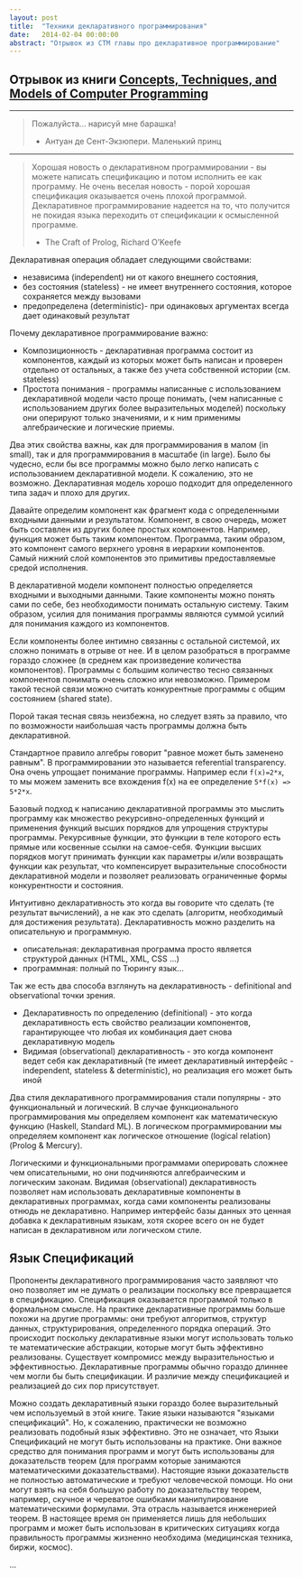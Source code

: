 ```yaml
---
layout: post
title:  "Техники декларативного программирования"
date:   2014-02-04 00:00:00
abstract: "Отрывок из СТМ главы про декларативное программирование"
---
```


## Отрывок из книги [Concepts, Techniques, and Models of Computer Programming](http://www.amazon.com/Concepts-Techniques-Models-Computer-Programming/dp/0262220695)

---------------
> Пожалуйста... нарисуй мне барашка!
>
> - Антуан де Сент-Экзюпери. Маленький принц



---------------
> Хорошая новость о декларативном программировании - вы можете написать спецификацию
> и потом исполнить ее как программу. Не очень веселая новость - порой хорошая спецификация
> оказывается очень плохой программой. Декларативное программирование надеется на то, что получится
> не покидая языка переходить от спецификации к осмысленной программе.
>
> - The Craft of Prolog, Richard O’Keefe

Декларативная операция обладает следующими свойствами:

* независима (independent) ни от какого внешнего состояния,
* без состояния (stateless) - не имеет внутреннего состояния, которое сохраняется между вызовами
* предопределена (deterministic)- при одинаковых аргументах всегда дает одинаковый результат


Почему декларативное программирование важно:

* Композиционность - декларативная программа состоит из компонентов, каждый из которых может
быть написан и проверен отдельно от остальных, а также без учета собственной истории (см. stateless)
* Простота понимания - программы написанные с использованием декларативной модели часто проще понимать,
(чем написанные с использованием других более выразительных моделей) поскольку они оперируют только значениями,
и к ним применимы алгебраические и логические приемы.

Два этих свойства важны, как для программирования в малом (in small), так и для программирования в масштабе (in large).
Было бы чудесно, если бы все программы можно было легко написать с использованием декларативной модели.
К сожалению, это не возможно. Декларативная модель хорошо подходит для определенного типа задач и плохо для других.

Давайте определим компонент как фрагмент кода с определенными входными данными и результатом. Компонент, в
свою очередь, может быть составлен из других более простых компонентов. Например, функция может быть таким компонентом.
Программа, таким образом, это компонент самого верхнего уровня в иерархии компонентов. Самый нижний слой компонентов
это примитивы предоставляемые средой исполнения.

В декларативной модели компонент полностью определяется входными и выходными данными. Такие компоненты
можно понять сами по себе, без необходимости понимать остальную систему. Таким образом, усилия
для понимания программы являются суммой усилий для понимания каждого из компонентов.


Если компоненты более интимно связанны с остальной системой, их сложно понимать
в отрыве от нее. И в целом разобраться в программе гораздо сложнее (в среднем как произведение количества компонентов).
Программы с большим количество тесно связанных компонентов понимать очень сложно или невозможно.
Примером такой тесной связи можно считать конкурентные программы с общим состоянием (shared state).

Порой такая тесная связь неизбежна, но следует взять за правило, что по возможности наибольшая
часть программы должна быть декларативной.

Стандартное правило алгебры говорит "равное может быть заменено равным". В программировании
это называется referential transparency. Она очень упрощает понимание программы. Например
если `f(x)=2*x`, то мы можем заменить все вхождения f(x) на ее определение `5*f(x) => 5*2*x`.

Базовый подход к написанию декларативной программы это мыслить программу как множество рекурсивно-определенных
функций и применения функций высших порядков для упрощения структуры программы.
Рекурсивные функции, это функции в теле которого есть прямые или косвенные ссылки на самое-себя. Функции высших
порядков могут принимать функции как параметры и/или возвращать функции как результат,
что компенсирует выразительные способности декларативной модели и позволяет реализовать
ограниченные формы конкурентности и состояния.

Интуитивно декларативность это когда вы говорите что сделать (те результат вычислений), а не как это сделать
(алгоритм, необходимый для достижения результата). Декларативность можно разделить на описательную и программную.

* описательная: декларативная программа просто является структурой данных (HTML, XML, CSS ...)
* программная: полный по Тюрингу язык...

Так же есть два способа взглянуть на декларативность - definitional and observational точки зрения.

* Декларативность по определению (definitional) - это когда декларативность есть свойство реализации компонентов, гарантирующее что
любая их комбинация дает снова декларативную модель
* Видимая (observational) декларативность - это когда компонент ведет себя как декларативный (те имеет декларативный интерфейс - independent, stateless & deterministic),
но реализация его может быть иной


Два стиля декларативного программирования стали популярны - это функциональный и логический. В случае функционального
программирования мы определяем компонент как математическую функцию (Haskell, Standard ML). В логическом программировании
мы определяем компонент как логическое отношение (logical relation) (Prolog & Mercury).

Логическими и функциональными программами оперировать сложнее чем описательными, но они подчиняются алгебраическим и логическим
законам. Видимая (observational) декларативность позволяет нам использовать декларативные компоненты в декларативных программах,
когда сами компоненты реализованы отнюдь не декларативно. Например интерфейс базы данных это ценная добавка к декларативным языкам,
хотя скорее всего он не будет написан в декларативном или логическом стиле.

## Язык Спецификаций

Пропоненты декларативного программирования часто заявляют что оно позволяет им
не думать о реализации поскольку все превращается в спецификацию.
Спецификация оказывается программой только в формальном смысле. На практике декларативные
программы больше похожи на другие программы: они требуют алгоритмов, структур данных, структурирования,
определенного порядка операций. Это происходит поскольку декларативные языки могут
использовать только те математические абстракции, которые могут быть эффективно реализованы.
Существует компромисс между выразительностью и эффективностью. Декларативные программы
обычно гораздо длиннее чем могли бы быть спецификации. И различие между спецификацией и
реализацией до сих пор присутствует.

Можно создать декларативный языки гораздо более выразительный чем используемый в этой
книге. Такие языки называются "языками спецификаций". Но, к сожалению, практически не возможно
реализовать подобный язык эффективно. Это не означает, что Языки Спецификаций не могут быть
использованы на практике. Они важное средство для понимания программ и могут быть
использованы для доказательств теорем (для программ которые занимаются математическими доказательствами).
Настоящие языки доказательств не полностью автоматические и требуют человеческой помощи.
Но они могут взять на себя большую работу по доказательству теорем, например, скучное и череватое ошибками
манипулирование математическими формулами. Эта отрасль называется инженерией теорем.
В настоящее время он применяется лишь для небольших программ и может быть использован в критических ситуациях
когда правильность программы жизненно необходима (медицинская техника, биржи, космос).

...

